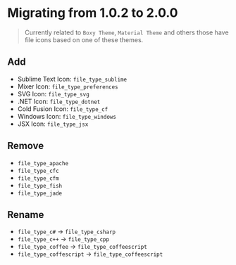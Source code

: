 # Migrating from 1.0.2 to 2.0.0

> Currently related to `Boxy Theme`, `Material Theme` and others those have file icons based on one of these themes.

## Add

- Sublime Text Icon: `file_type_sublime`
- Mixer Icon: `file_type_preferences`
- SVG Icon: `file_type_svg`
- .NET Icon: `file_type_dotnet`
- Cold Fusion Icon: `file_type_cf`
- Windows Icon: `file_type_windows`
- JSX Icon: `file_type_jsx`

## Remove

- `file_type_apache`
- `file_type_cfc`
- `file_type_cfm`
- `file_type_fish`
- `file_type_jade`

## Rename

- `file_type_c#` -> `file_type_csharp`
- `file_type_c++` -> `file_type_cpp`
- `file_type_coffee` -> `file_type_coffeescript`
- `file_type_coffescript` -> `file_type_coffeescript`
